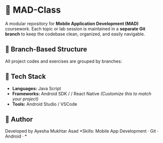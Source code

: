 # 📱 MAD-Class

A modular repository for **Mobile Application Development (MAD)** coursework. Each topic or lab session is maintained in a **separate Git branch** to keep the codebase clean, organized, and easily navigable.

## 🔀 Branch-Based Structure

All project codes and exercises are grouped by branches:

## 🧰 Tech Stack

* **Languages:** Java Script
* **Frameworks:** Android SDK /  / React Native *(Customize this to match your project)*
* **Tools:** Android Studio / VSCode

## 🙌 Author

Developed by Ayesha Mukhtar Asad
*Skills: Mobile App Development · Git · Android · *

